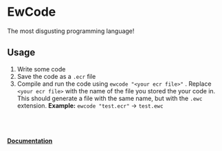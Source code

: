 # EwCode
The most disgusting programming language!
## Usage
1. Write some code
2. Save the code as a `.ecr` file
3. Compile and run the code using `ewcode "<your ecr file>"` . Replace `<your ecr file>` with the name of the file you stored the your code in. This should generate a file with the same name, but with the `.ewc` extension. **Example:** `ewcode "test.ecr"` -> `test.ewc`

<br /><br /><br />
**[Documentation](https://github.com/EndericMC/EwCode/wiki)**
